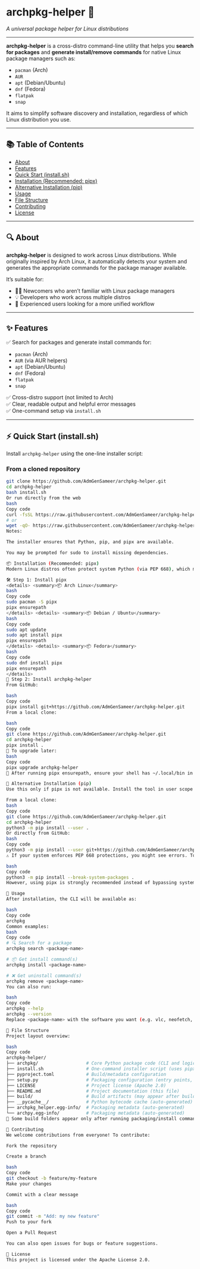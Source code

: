 # archpkg-helper 🧰  
*A universal package helper for Linux distributions*

---

**archpkg-helper** is a cross-distro command-line utility that helps you **search for packages** and **generate install/remove commands** for native Linux package managers such as:

- `pacman` (Arch)
- `AUR`
- `apt` (Debian/Ubuntu)
- `dnf` (Fedora)
- `flatpak`
- `snap`

It aims to simplify software discovery and installation, regardless of which Linux distribution you use.

---

## 📚 Table of Contents

- [About](#about)
- [Features](#features)
- [Quick Start (install.sh)](#quick-start-installsh)
- [Installation (Recommended: pipx)](#installation-recommended-pipx)
- [Alternative Installation (pip)](#alternative-installation-pip)
- [Usage](#usage)
- [File Structure](#file-structure)
- [Contributing](#contributing)
- [License](#license)

---

## 🔍 About

**archpkg-helper** is designed to work across Linux distributions. While originally inspired by Arch Linux, it automatically detects your system and generates the appropriate commands for the package manager available.

It’s suitable for:

- 🧑‍💻 Newcomers who aren’t familiar with Linux package managers  
- 💡 Developers who work across multiple distros  
- 🧠 Experienced users looking for a more unified workflow

---

## ✨ Features

✅ Search for packages and generate install commands for:

- `pacman` (Arch)  
- `AUR` (via AUR helpers)  
- `apt` (Debian/Ubuntu)  
- `dnf` (Fedora)  
- `flatpak`  
- `snap`

✅ Cross-distro support (not limited to Arch)  
✅ Clear, readable output and helpful error messages  
✅ One-command setup via `install.sh`

---

## ⚡ Quick Start (install.sh)

Install `archpkg-helper` using the one-line installer script:

### From a cloned repository

```bash
git clone https://github.com/AdmGenSameer/archpkg-helper.git
cd archpkg-helper
bash install.sh
Or run directly from the web
bash
Copy code
curl -fsSL https://raw.githubusercontent.com/AdmGenSameer/archpkg-helper/main/install.sh | bash
# or
wget -qO- https://raw.githubusercontent.com/AdmGenSameer/archpkg-helper/main/install.sh | bash
Notes:

The installer ensures that Python, pip, and pipx are available.

You may be prompted for sudo to install missing dependencies.

📦 Installation (Recommended: pipx)
Modern Linux distros often protect system Python (via PEP 668), which makes pipx the preferred method for installing CLI tools.

🛠️ Step 1: Install pipx
<details> <summary>📦 Arch Linux</summary>
bash
Copy code
sudo pacman -S pipx
pipx ensurepath
</details> <details> <summary>📦 Debian / Ubuntu</summary>
bash
Copy code
sudo apt update
sudo apt install pipx
pipx ensurepath
</details> <details> <summary>📦 Fedora</summary>
bash
Copy code
sudo dnf install pipx
pipx ensurepath
</details>
🧰 Step 2: Install archpkg-helper
From GitHub:

bash
Copy code
pipx install git+https://github.com/AdmGenSameer/archpkg-helper.git
From a local clone:

bash
Copy code
git clone https://github.com/AdmGenSameer/archpkg-helper.git
cd archpkg-helper
pipx install .
🔄 To upgrade later:
bash
Copy code
pipx upgrade archpkg-helper
📌 After running pipx ensurepath, ensure your shell has ~/.local/bin in your PATH.

🐍 Alternative Installation (pip)
Use this only if pipx is not available. Install the tool in user scope to avoid system conflicts:

From a local clone:
bash
Copy code
git clone https://github.com/AdmGenSameer/archpkg-helper.git
cd archpkg-helper
python3 -m pip install --user .
Or directly from GitHub:
bash
Copy code
python3 -m pip install --user git+https://github.com/AdmGenSameer/archpkg-helper.git
⚠️ If your system enforces PEP 668 protections, you might see errors. To override:

bash
Copy code
python3 -m pip install --break-system-packages .
However, using pipx is strongly recommended instead of bypassing system protections.

🚀 Usage
After installation, the CLI will be available as:

bash
Copy code
archpkg
Common examples:
bash
Copy code
# 🔍 Search for a package
archpkg search <package-name>

# 📦 Get install command(s)
archpkg install <package-name>

# ❌ Get uninstall command(s)
archpkg remove <package-name>
You can also run:

bash
Copy code
archpkg --help
archpkg --version
Replace <package-name> with the software you want (e.g. vlc, neofetch, etc.).

📁 File Structure
Project layout overview:

bash
Copy code
archpkg-helper/
├── archpkg/                  # Core Python package code (CLI and logic)
├── install.sh                # One-command installer script (uses pipx)
├── pyproject.toml            # Build/metadata configuration
├── setup.py                  # Packaging configuration (entry points, deps)
├── LICENSE                   # Project license (Apache 2.0)
├── README.md                 # Project documentation (this file)
├── build/                    # Build artifacts (may appear after builds)
├── __pycache__/              # Python bytecode cache (auto-generated)
├── archpkg_helper.egg-info/  # Packaging metadata (auto-generated)
└── archpy.egg-info/          # Packaging metadata (auto-generated)
📝 Some build folders appear only after running packaging/install commands.

🤝 Contributing
We welcome contributions from everyone! To contribute:

Fork the repository

Create a branch

bash
Copy code
git checkout -b feature/my-feature
Make your changes

Commit with a clear message

bash
Copy code
git commit -m "Add: my new feature"
Push to your fork

Open a Pull Request

You can also open issues for bugs or feature suggestions.

📄 License
This project is licensed under the Apache License 2.0.